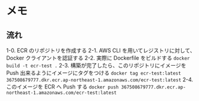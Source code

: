 # メモ

## 流れ

1-0. ECR のリポジトリを作成する
2-1. AWS CLI を用いてレジストリに対して、Docker クライアントを認証する
2-2. 実際に Dockerfile をビルドする
`docker build -t ecr-test .`
2-3. 構築が完了したら、このリポジトリにイメージを Push 出来るようにイメージにタグをつける
`docker tag ecr-test:latest 367508679777.dkr.ecr.ap-northeast-1.amazonaws.com/ecr-test:latest`
2-4. このイメージを ECR へ Push する
`docker push 367508679777.dkr.ecr.ap-northeast-1.amazonaws.com/ecr-test:latest`
